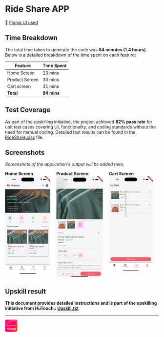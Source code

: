 # Ride Share APP


🔗 [Figma UI used](https://www.figma.com/design/VMCKEkon7dShGclzoWcVMr/Myntra-App-Redesign-(Community)?node-id=0-1&node-type=canvas&t=lygAu7SSbS5552LB-0)

## Time Breakdown

The total time taken to generate the code was **84 minutes (1.4 hours)**. Below is a detailed breakdown of the time spent on each feature:

| **Feature**            | **Time Spent** |
|------------------------|----------------|
| Home Screen            | 23 mins        |
| Product Screen         | 30 mins        |
| Cart screen            | 31 mins        |
| **Total**              | **84 mins**   |

## Test Coverage

As part of the upskilling initiative, the project achieved **82% pass rate** for unit test cases covering UI, functionality, and coding standards without the need for manual coding. Detailed test results can be found in the [RideShare.xlsx](https://1drv.ms/x/s!AthfF84wlZIJgrh0gTn0hDIo6mz-8g?e=ZUsdTg) file.

## Screenshots

*Screenshots of the application's output will be added here.*
<div style="display: flex; justify-content: space-around; gap: 20px;">
    <div>
        <b> Home Screen</b >
        <img src="assets/screenshots/Home.png" alt="Home Screen" width="300"/>
    </div>
    <div>
       <b> Product Screen </b>
        <img src="assets/screenshots/product.png" alt="Product Screen" width="300"/>
    </div>
    <div>
       <b> Cart Screen </>
        <img src="assets/screenshots/cart.png" alt="Cart Screen" width="300"/>
    </div>
</div>

## Upskill result

This document provides detailed instructions and is part of the upskilling initiative from HuTouch.: [Upskill.txt](upskill.txt)


---

<!-- ![Ride Share App Logo](assets/screenshots/hutouch_logo.svg) -->
<img src="assets/screenshots/hutouch_logo.svg" alt="HuTouch AI" width="40" />
